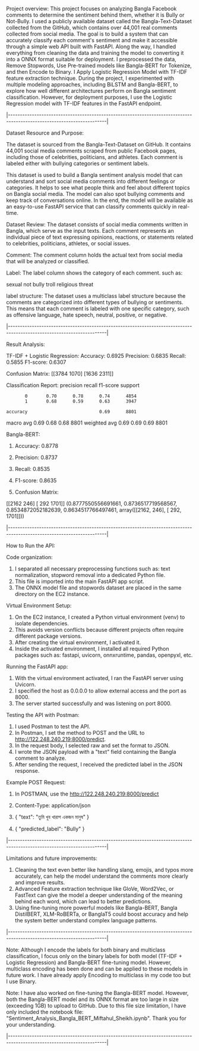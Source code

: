 Project overview: This project focuses on analyzing Bangla Facebook comments to determine the sentiment behind them, whether it is Bully or Not-Bully. I used a publicly available dataset called the Bangla-Text-Dataset collected from the GitHub, which contains over 44,001 real comments collected from social media. The goal is to build a system that can accurately classify each comment's sentiment and make it accessible through a simple web API built with FastAPI. Along the way, I handled everything from cleaning the data and training the model to converting it into a ONNX format suitable for deployment. I preprocessed the data, Remove Stopwords, Use Pre-trained models like Bangla-BERT for Tokenize, and then Encode to Binary. I Apply Logistic Regression Model with TF-IDF feature extraction technique. During the project, I experimented with multiple modeling approaches, including BiLSTM and Bangla-BERT, to explore how well different architectures perform on Bangla sentiment classification. However, for deployment purposes, I use the Logistic Regression model with TF-IDF features in the FastAPI endpoint.


|-----------------------------------------------------------------------------------------------------------------------|


Dataset Resource and Purpose:

The dataset is sourced from the Bangla-Text-Dataset on GitHub. It contains 44,001 social media comments scraped from public Facebook pages, including those of celebrities, politicians, and athletes. Each comment is labeled either with bullying categories or sentiment labels.

This dataset is used to build a Bangla sentiment analysis model that can understand and sort social media comments into different feelings or categories. It helps to see what people think and feel about different topics on Bangla social media. The model can also spot bullying comments and keep track of conversations online. In the end, the model will be available as an easy-to-use FastAPI service that can classify comments quickly in real-time.

Dataset Review: The dataset consists of social media comments written in Bangla, which serve as the input texts. Each comment represents an individual piece of text expressing opinions, reactions, or statements related to celebrities, politicians, athletes, or social issues.

Comment: The comment column holds the actual text from social media that will be analyzed or classified.

Label: The label column shows the category of each comment. such as:

sexual
not bully
troll
religious
threat

label structure: The dataset uses a multiclass label structure because the comments are categorized into different types of bullying or sentiments. This means that each comment is labeled with one specific category, such as offensive language, hate speech, neutral, positive, or negative.


|-----------------------------------------------------------------------------------------------------------------------|


Result Analysis: 

TF-IDF + Logistic Regression: 
Accuracy:  0.6925
Precision: 0.6835
Recall:    0.5855
F1-score:  0.6307

Confusion Matrix:
[[3784 1070]
 [1636 2311]]

Classification Report:
              precision    recall  f1-score   support

           0       0.70      0.78      0.74      4854
           1       0.68      0.59      0.63      3947

    accuracy                           0.69      8801
   macro avg       0.69      0.68      0.68      8801
weighted avg       0.69      0.69      0.69      8801


Bangla-BERT:

1. Accuracy:  0.8778

2. Precision: 0.8737

3. Recall:    0.8535

4. F1-score:  0.8635

5. Confusion Matrix:

[[2162  246]
 [ 292 1701]]
(0.8777550556691661,
 0.8736517719568567,
 0.8534872052182639,
 0.8634517766497461,
 array([[2162,  246],
        [ 292, 1701]]))


|-----------------------------------------------------------------------------------------------------------------------|


How to Run the API:

Code organization:
1. I separated all necessary preprocessing functions such as: text normalization, stopword removal into a dedicated Python file.
2. This file is imported into the main FastAPI app script.
3. The ONNX model file and stopwords dataset are placed in the same directory on the EC2 instance.

Virtual Environment Setup:
1. On the EC2 instance, I created a Python virtual environment (venv) to isolate dependencies.
2. This avoids version conflicts because different projects often require different package versions.
3. After creating the virtual environment, I activated it.
4. Inside the activated environment, I installed all required Python packages such as: fastapi, uvicorn, onnxruntime, pandas, openpyxl, etc.

Running the FastAPI app:
1. With the virtual environment activated, I ran the FastAPI server using Uvicorn.
2. I specified the host as 0.0.0.0 to allow external access and the port as 8000.
3. The server started successfully and was listening on port 8000.

Testing the API with Postman:
1. I used Postman to test the API.
2. In Postman, I set the method to POST and the URL to http://122.248.240.219:8000/predict.
3. In the request body, I selected raw and set the format to JSON.
4. I wrote the JSON payload with a "text" field containing the Bangla comment to analyze.
5. After sending the request, I received the predicted label in the JSON response.


Example POST Request:

1. In POSTMAN, use the http://122.248.240.219:8000/predict
2. Content-Type: application/json

3. {
  "text": "তুমি খুব খারাপ একজন মানুষ"
}

4. {
  "predicted_label": "Bully"
}


|-----------------------------------------------------------------------------------------------------------------------|


Limitations and future improvements: 
1. Cleaning the text even better like handling slang, emojis, and typos more accurately, can help the model understand the comments more clearly and improve results.
2. Advanced Feature extraction technique like GloVe, Word2Vec, or FastText can give the model a deeper understanding of the meaning behind each word, which can lead to better predictions.
3. Using fine-tuning more powerful models like Bangla-BERT, Bangla DistilBERT, XLM-RoBERTa, or BanglaT5 could boost accuracy and help the system better understand complex language patterns.


|-----------------------------------------------------------------------------------------------------------------------|


Note: Although I encode the labels for both binary and multiclass classification, I focus only on the binary labels for both model (TF-IDF + Logistic Regression) and Bangla-BERT fine-tuning model. However, multiclass encoding has been done and can be applied to these models in future work. I have already apply Encoding to multiclass in my code too but I use Binary.


Note: I have also worked on fine-tuning the Bangla-BERT model. However, both the Bangla-BERT model and its ONNX format are too large in size (exceeding 1GB) to upload to GitHub. Due to this file size limitation, I have only included the notebook file: "Sentiment_Analysis_Bangla_BERT_Miftahul_Sheikh.ipynb". Thank you for your understanding.


|-----------------------------------------------------------------------------------------------------------------------|
